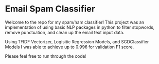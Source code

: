# Email Spam Classifier

Welcome to the repo for my spam/ham classifier! This project was an implementation of using basic NLP packages in python to filter stopwords, remove punctuation, and clean up the email text input data. 

Using TFIDF Vectorizer, Logisitic Regression Models, and SGDClassifier Models I was able to achieve up to 0.996 for validation F1 score. 

Please feel free to run through the code!
